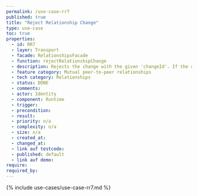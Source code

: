 ```yaml
---
permalink: /use-case-rr7
published: true
title: "Reject Relationship Change"
type: use-case
toc: true
properties:
  - id: RR7
  - layer: Transport
  - facade: RelationshipsFacade
  - function: rejectRelationshipChange
  - description: Rejects the change with the given 'changeId'. If the change exists but belongs to another relationship, this call will fail and return status 404.
  - feature category: Mutual peer-to-peer relationships
  - tech category: Relationships
  - status: DONE
  - comments:
  - actor: Identity
  - component: Runtime
  - trigger:
  - precondition:
  - result:
  - priority: n/a
  - complexity: n/a
  - size: n/a
  - created_at:
  - changed_at:
  - link auf testcode:
  - published: default
  - link auf demo:
require:
required_by:
---
```


{% include use-cases/use-case-rr7.md %}
